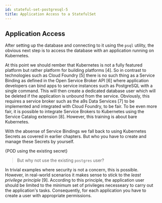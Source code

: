 ```yaml
---
id: stateful-set-postgresql-5
title: Application Access to a StatefulSet
---
```


## Application Access

After setting up the database and connecting to it using the `psql` utility, the obvious next step is to access the database with an application running on Kubernetes.

At this point we should rember that Kubernetes is not a fully featured platform but rather platform for building platforms [4]. So in contrast to technologies such as Cloud Foundry [5] there is no such thing as a Service Binding as defined in the Open Service Broker API [6] where application developers can bind apps to service instances such as PostgreSQL with a single command. This will then create a dedicated database user which will be deleted if the application is unbound from the service. Obviously, this requires a service broker such as the a9s Data Services [7] to be implemented and integrated with Cloud Foundry, to be fair. To be even more fair, it is possible to integrate Service Brokers to Kubernetes using the Service Catalog extension [8]. However, this training is about bare Kubernetes. 

With the absense of Service Bindings we fall back to using Kubernetes Secrets as covered in earlier chapters. But who you have to create and manage these Secrets by yourself.

{POD using the existing secret}

> But why not use the existing `postgres` user?

In trivial examples where security is not a concern, this is possible. However, in real-world scenarios it makes sense to stick to the *least privilege principle* [9]. According to this principle, the application user should be limited to the minimum set of privileges necesseary to carry out the application's tasks. Consequently, for each application you have to create a user with appropriate permissions.